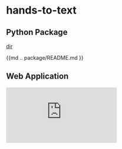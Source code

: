 # hands-to-text

## Python Package

[dir](package/README.md)

{{md  .. package/README.md }}

## Web Application


![img](https://github.com/sqoshi/hands-to-text/raw/master/webapp/README.md)
